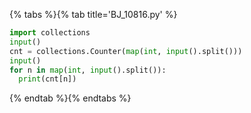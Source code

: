 {% tabs %}{% tab title='BJ_10816.py' %}

```py
import collections
input()
cnt = collections.Counter(map(int, input().split()))
input()
for n in map(int, input().split()):
  print(cnt[n])
```

{% endtab %}{% endtabs %}
